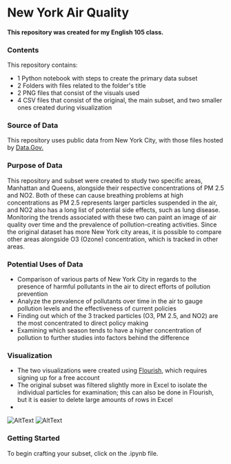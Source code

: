 # New York Air Quality 
#### This repository was created for my English 105 class.
### Contents
This repository contains:
* 1 Python notebook with steps to create the primary data subset
* 2 Folders with files related to the folder's title
* 2 PNG files that consist of the visuals used
* 4 CSV files that consist of the original, the main subset, and two smaller ones created during visualization
### Source of Data
This repository uses public data from New York City, with those files hosted by [Data.Gov.](https://catalog.data.gov/dataset/air-quality)  
### Purpose of Data
This repository and subset were created to study two specific areas, Manhattan and Queens, alongside their respective concentrations of PM 2.5 and NO2. Both of these can cause breathing problems at high concentrations as PM 2.5 represents larger particles suspended in the air, and NO2 also has a long list of potential side effects, such as lung disease. Monitoring the trends associated with these two can paint an image of air quality over time and the prevalence of pollution-creating activities. Since the original dataset has more New York city areas, it is possible to compare other areas alongside O3 (Ozone) concentration, which is tracked in other areas.
### Potential Uses of Data
* Comparison of various parts of New York City in regards to the presence of harmful pollutants in the air to direct efforts of pollution prevention
* Analyze the prevalence of pollutants over time in the air to gauge pollution levels and the effectiveness of current policies
* Finding out which of the 3 tracked particles (O3, PM 2.5, and NO2) are the most concentrated to direct policy making
* Examining which season tends to have a higher concentration of pollution to further studies into factors behind the difference
### Visualization
* The two visualizations were created using [Flourish](https://flourish.studio/), which requires signing up for a free account
* The original subset was filtered slightly more in Excel to isolate the individual particles for examination; this can also be done in Flourish, but it is easier to delete large amounts of rows in Excel
* 
![AltText](https://github.com/nalecse/New-York-Air-Quality-Repo/blob/main/Visualization/QMPM2.5.png?raw=true)
![AltText](https://github.com/nalecse/New-York-Air-Quality-Repo/blob/main/Visualization/QMNO2.png?raw=true)

### Getting Started 
To begin crafting your subset, click on the .ipynb file.
